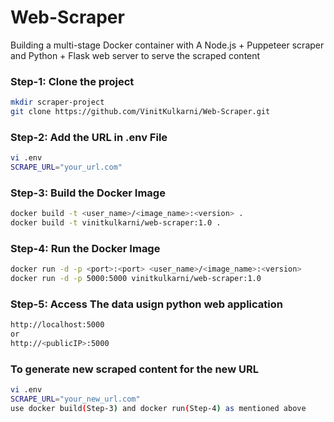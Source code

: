 # Web-Scraper
Building a multi-stage Docker container with A Node.js + Puppeteer scraper and Python + Flask web server to serve the scraped content

### Step-1: Clone the project
```sh
mkdir scraper-project
git clone https://github.com/VinitKulkarni/Web-Scraper.git
```

### Step-2: Add the URL in .env File
```sh
vi .env
SCRAPE_URL="your_url.com"
```

### Step-3: Build the Docker Image
```sh
docker build -t <user_name>/<image_name>:<version> .
docker build -t vinitkulkarni/web-scraper:1.0 .
```

### Step-4: Run the Docker Image
```sh
docker run -d -p <port>:<port> <user_name>/<image_name>:<version> 
docker run -d -p 5000:5000 vinitkulkarni/web-scraper:1.0
```

### Step-5: Access The data usign python web application
```sh
http://localhost:5000
or
http://<publicIP>:5000
```

### To generate new scraped content for the new URL
```sh
vi .env
SCRAPE_URL="your_new_url.com"
use docker build(Step-3) and docker run(Step-4) as mentioned above
```
